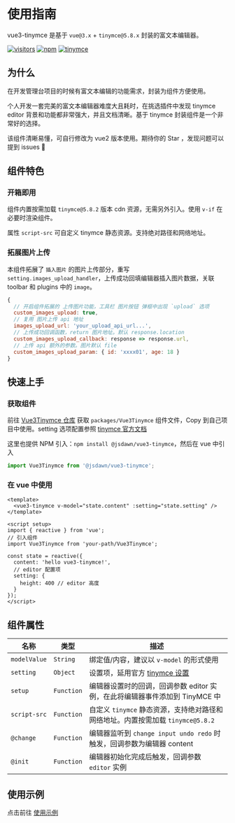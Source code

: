 # 使用指南

vue3-tinymce 是基于 `vue@3.x` + `tinymce@5.8.x` 封装的富文本编辑器。

[![visitors](https://visitor-badge.laobi.icu/badge?page_id=jsdawn.vue3-tinymce)](https://gitee.com/jsdawn/vue3-tinymce)
[![npm](https://img.shields.io/npm/dt/@jsdawn/vue3-tinymce?label=vue3-tinymce&logo=npm)](https://www.npmjs.com/package/@jsdawn/vue3-tinymce)
[![tinymce](https://img.shields.io/badge/tinymce-%5E5.8.2-blue)](https://www.tiny.cloud/docs/)

## 为什么

在开发管理台项目的时候有富文本编辑的功能需求，封装为组件方便使用。

个人开发一套完美的富文本编辑器难度大且耗时，在挑选插件中发现 tinymce editor 背景和功能都非常强大，并且文档清晰。基于 tinymce 封装组件是一个非常好的选择。

该组件清晰易懂，可自行修改为 vue2 版本使用。期待你的 Star <Badge type="tip" text="+1" vertical="top" /> ，发现问题可以提到 issues 👏

## 组件特色

### 开箱即用

组件内置按需加载 `tinymce@5.8.2` 版本 cdn 资源，无需另外引入。使用 `v-if` 在必要时渲染组件。

属性 `script-src` 可自定义 tinymce 静态资源。支持绝对路径和网络地址。

### 拓展图片上传

本组件拓展了 `插入图片` 的图片上传部分，重写 `setting.images_upload_handler`，上传成功回填编辑器插入图片数据，关联 toolbar 和 plugins 中的 `image`。

```js
{
  // 开启组件拓展的 上传图片功能，工具栏 图片按钮 弹框中出现 `upload` 选项
  custom_images_upload: true,
  // 复用 图片上传 api 地址
  images_upload_url: 'your_upload_api_url...',
  // 上传成功回调函数，return 图片地址。默认 response.location
  custom_images_upload_callback: response => response.url,
  // 上传 api 额外的参数。图片默认 file
  custom_images_upload_param: { id: 'xxxx01', age: 18 }
}
```

## 快速上手

### 获取组件

前往 [Vue3Tinymce 仓库](https://gitee.com/jsdawn/vue3-tinymce.git) 获取 `packages/Vue3Tinymce` 组件文件，Copy 到自己项目中使用。setting 选项配置参照 [tinymce 官方文档](https://www.tiny.cloud/docs/)

这里也提供 NPM 引入：`npm install @jsdawn/vue3-tinymce`，然后在 vue 中引入

```js
import Vue3Tinymce from '@jsdawn/vue3-tinymce';
```

### 在 vue 中使用

```vue
<template>
  <vue3-tinymce v-model="state.content" :setting="state.setting" />
</template>

<script setup>
import { reactive } from 'vue';
// 引入组件
import Vue3Tinymce from 'your-path/Vue3Tinymce';

const state = reactive({
  content: 'hello vue3-tinymce!',
  // editor 配置项
  setting: {
    height: 400 // editor 高度
  }
});
</script>
```

## 组件属性

| 名称         | 类型       | 描述                                                                                          |
| ------------ | ---------- | --------------------------------------------------------------------------------------------- |
| `modelValue` | `String`   | 绑定值/内容，建议以 `v-model` 的形式使用                                                      |
| `setting`    | `Object`   | 设置项，延用官方 [tinymce 设置](https://www.tiny.cloud/docs/configure/integration-and-setup/) |
| `setup`      | `Function` | 编辑器设置时的回调，回调参数 editor 实例，在此将编辑器事件添加到 TinyMCE 中                   |
| `script-src` | `Function` | 自定义 `tinymce` 静态资源，支持绝对路径和网络地址。内置按需加载 `tinymce@5.8.2`               |
| `@change`    | `Function` | 编辑器监听到 `change input undo redo` 时触发，回调参数为编辑器 content                        |
| `@init`      | `Function` | 编辑器初始化完成后触发，回调参数 `editor` 实例                                                |

## 使用示例

点击前往 [使用示例](./example.md)
